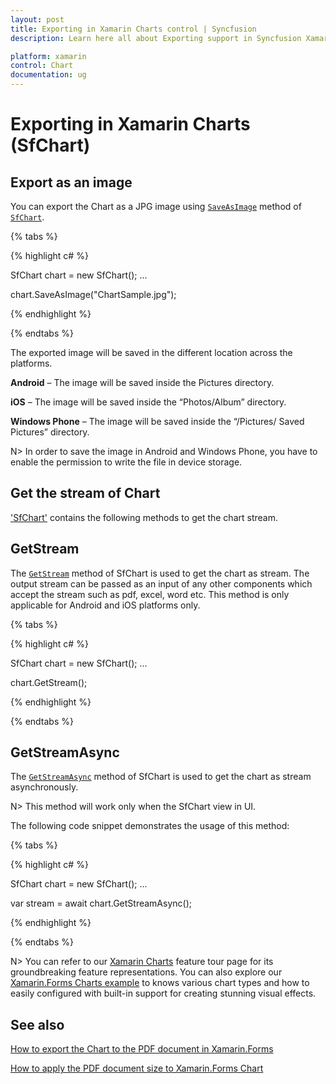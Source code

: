 ```yaml
---
layout: post
title: Exporting in Xamarin Charts control | Syncfusion
description: Learn here all about Exporting support in Syncfusion Xamarin Charts (SfChart) control, its elements and more.

platform: xamarin
control: Chart
documentation: ug
---
```


# Exporting in Xamarin Charts (SfChart)

## Export as an image

You can export the Chart as a JPG image using [`SaveAsImage`](https://help.syncfusion.com/cr/xamarin/Syncfusion.SfChart.XForms.SfChart.html#Syncfusion_SfChart_XForms_SfChart_SaveAsImage_System_String_) method of [`SfChart`](https://help.syncfusion.com/cr/xamarin/Syncfusion.SfChart.XForms.SfChart.html).

{% tabs %} 

{% highlight c# %}

SfChart chart = new SfChart();
...

chart.SaveAsImage("ChartSample.jpg");

{% endhighlight %}

{% endtabs %}

The exported image will be saved in the different location across the platforms.

**Android** – The image will be saved inside the Pictures directory.

**iOS** – The image will be saved inside the “Photos/Album” directory.

**Windows Phone** – The image will be saved inside the “/Pictures/ Saved Pictures” directory.

N> In order to save the image in Android and Windows Phone, you have to enable the permission to write the file in device storage.

## Get the stream of Chart

['SfChart'](https://help.syncfusion.com/cr/xamarin/Syncfusion.SfChart.XForms.SfChart.html) contains the following methods to get the chart stream.

## GetStream

The [`GetStream`](https://help.syncfusion.com/cr/xamarin/Syncfusion.SfChart.XForms.SfChart.html#Syncfusion_SfChart_XForms_SfChart_GetStream) method of SfChart is used to get the chart as stream. The output stream can be passed as an input of any other components which accept the stream such as pdf, excel, word etc. This method is only applicable for Android and iOS platforms only.

{% tabs %} 

{% highlight c# %}

SfChart chart = new SfChart();
...

chart.GetStream();

{% endhighlight %}

{% endtabs %}

## GetStreamAsync

The [`GetStreamAsync`](https://help.syncfusion.com/cr/xamarin/Syncfusion.SfChart.XForms.SfChart.html#Syncfusion_SfChart_XForms_SfChart_GetStreamAsync) method of SfChart is used to get the chart as stream asynchronously. 

N> This method will work only when the SfChart view in UI.

The following code snippet demonstrates the usage of this method:

{% tabs %} 

{% highlight c# %}

SfChart chart = new SfChart();
...

var stream = await chart.GetStreamAsync();

{% endhighlight %}

{% endtabs %}

N> You can refer to our [Xamarin Charts](https://www.syncfusion.com/xamarin-ui-controls/xamarin-charts) feature tour page for its groundbreaking feature representations. You can also explore our [Xamarin.Forms Charts example](https://github.com/syncfusion/xamarin-demos/tree/master/Forms/Chart) to knows various chart types and how to easily configured with built-in support for creating stunning visual effects.  

## See also

[How to export the Chart to the PDF document in Xamarin.Forms](https://support.syncfusion.com/kb/article/8342/how-to-export-the-chart-to-the-pdf-document-in-xamarin-forms?isInternalRefresh=False)

[How to apply the PDF document size to Xamarin.Forms Chart](https://support.syncfusion.com/kb/article/7771/how-to-apply-the-pdf-document-size-to-xamarin-forms-chart?isInternalRefresh=False)

